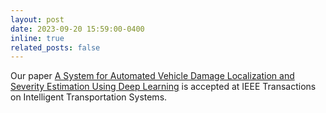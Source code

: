 ```yaml
---
layout: post
date: 2023-09-20 15:59:00-0400
inline: true
related_posts: false
---
```


Our paper [A System for Automated Vehicle Damage Localization and Severity Estimation Using Deep Learning]([https://arxiv.org/abs/2310.20211](https://ieeexplore.ieee.org/document/10337735)https://ieeexplore.ieee.org/document/10337735) is accepted at IEEE Transactions on Intelligent Transportation Systems.
